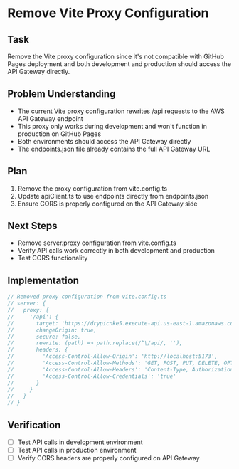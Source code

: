 # Remove Vite Proxy Configuration

## Task
Remove the Vite proxy configuration since it's not compatible with GitHub Pages deployment and both development and production should access the API Gateway directly.

## Problem Understanding
- The current Vite proxy configuration rewrites /api requests to the AWS API Gateway endpoint
- This proxy only works during development and won't function in production on GitHub Pages
- Both environments should access the API Gateway directly
- The endpoints.json file already contains the full API Gateway URL

## Plan
1. Remove the proxy configuration from vite.config.ts
2. Update apiClient.ts to use endpoints directly from endpoints.json
3. Ensure CORS is properly configured on the API Gateway side

## Next Steps
- Remove server.proxy configuration from vite.config.ts
- Verify API calls work correctly in both development and production
- Test CORS functionality

## Implementation
```typescript
// Removed proxy configuration from vite.config.ts
// server: {
//   proxy: {
//     '/api': {
//       target: 'https://drypicnke5.execute-api.us-east-1.amazonaws.com',
//       changeOrigin: true,
//       secure: false,
//       rewrite: (path) => path.replace(/^\/api/, ''),
//       headers: {
//         'Access-Control-Allow-Origin': 'http://localhost:5173',
//         'Access-Control-Allow-Methods': 'GET, POST, PUT, DELETE, OPTIONS',
//         'Access-Control-Allow-Headers': 'Content-Type, Authorization',
//         'Access-Control-Allow-Credentials': 'true'
//       }
//     }
//   }
// }
```

## Verification
- [ ] Test API calls in development environment
- [ ] Test API calls in production environment
- [ ] Verify CORS headers are properly configured on API Gateway
